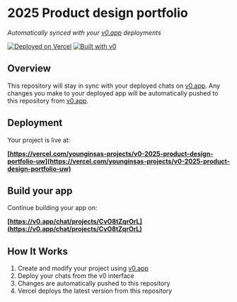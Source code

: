 # 2025 Product design portfolio

*Automatically synced with your [v0.app](https://v0.app) deployments*

[![Deployed on Vercel](https://img.shields.io/badge/Deployed%20on-Vercel-black?style=for-the-badge&logo=vercel)](https://vercel.com/younginsas-projects/v0-2025-product-design-portfolio-uw)
[![Built with v0](https://img.shields.io/badge/Built%20with-v0.app-black?style=for-the-badge)](https://v0.app/chat/projects/CvO8tZqrOrL)

## Overview

This repository will stay in sync with your deployed chats on [v0.app](https://v0.app).
Any changes you make to your deployed app will be automatically pushed to this repository from [v0.app](https://v0.app).

## Deployment

Your project is live at:

**[https://vercel.com/younginsas-projects/v0-2025-product-design-portfolio-uw](https://vercel.com/younginsas-projects/v0-2025-product-design-portfolio-uw)**

## Build your app

Continue building your app on:

**[https://v0.app/chat/projects/CvO8tZqrOrL](https://v0.app/chat/projects/CvO8tZqrOrL)**

## How It Works

1. Create and modify your project using [v0.app](https://v0.app)
2. Deploy your chats from the v0 interface
3. Changes are automatically pushed to this repository
4. Vercel deploys the latest version from this repository